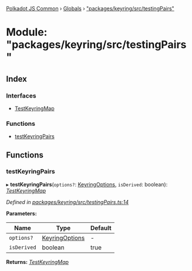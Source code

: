 [Polkadot JS Common](../README.md) › [Globals](../globals.md) › ["packages/keyring/src/testingPairs"](_packages_keyring_src_testingpairs_.md)

# Module: "packages/keyring/src/testingPairs"

## Index

### Interfaces

* [TestKeyringMap](../interfaces/_packages_keyring_src_testingpairs_.testkeyringmap.md)

### Functions

* [testKeyringPairs](_packages_keyring_src_testingpairs_.md#testkeyringpairs)

## Functions

###  testKeyringPairs

▸ **testKeyringPairs**(`options?`: [KeyringOptions](../interfaces/_packages_keyring_src_types_.keyringoptions.md), `isDerived`: boolean): *[TestKeyringMap](../interfaces/_packages_keyring_src_testingpairs_.testkeyringmap.md)*

*Defined in [packages/keyring/src/testingPairs.ts:14](https://github.com/polkadot-js/common/blob/64510af8/packages/keyring/src/testingPairs.ts#L14)*

**Parameters:**

Name | Type | Default |
------ | ------ | ------ |
`options?` | [KeyringOptions](../interfaces/_packages_keyring_src_types_.keyringoptions.md) | - |
`isDerived` | boolean | true |

**Returns:** *[TestKeyringMap](../interfaces/_packages_keyring_src_testingpairs_.testkeyringmap.md)*
